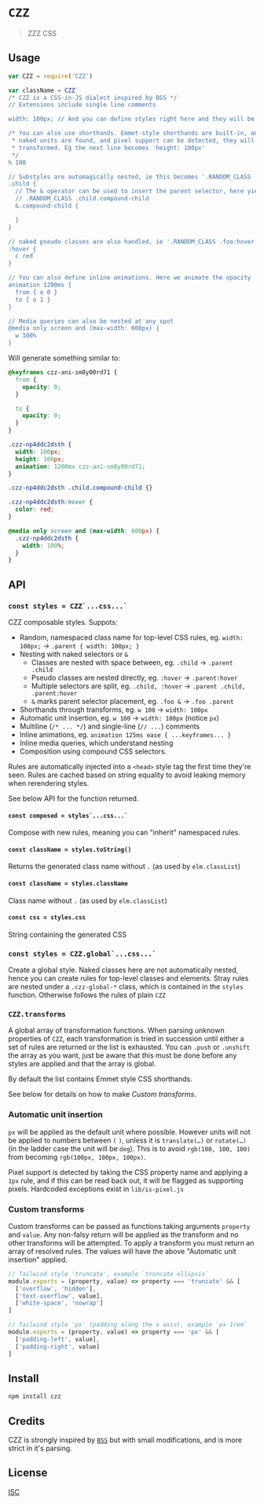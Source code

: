# `CZZ`

> ZZZ CSS

## Usage

```js
var CZZ = require('CZZ')

var className = CZZ`
/* CZZ is a CSS-in-JS dialect inspired by BSS */
// Extensions include single line comments

width: 100px; // And you can define styles right here and they will be wrapped

/* You can also use shorthands. Emmet-style shorthands are built-in, and if
 * naked units are found, and pixel support can be detected, they will be
 * transformed. Eg the next line becomes 'height: 100px'
 */
h 100

// Substyles are automagically nested, ie this becomes '.RANDOM_CLASS .child'
.child {
  // The & operator can be used to insert the parent selector, here yielding
  // .RANDOM_CLASS .child.compound-child
  &.compound-child {

  }
}

// naked pseudo classes are also handled, ie '.RANDOM_CLASS .foo:hover'
:hover {
  c red
}

// You can also define inline animations. Here we animate the opacity
animation 1200ms {
  from { o 0 }
  to { o 1 }
}

// Media queries can also be nested at any spot
@media only screen and (max-width: 600px) {
  w 100%
}
```

Will generate something similar to:

```css
@keyframes czz-ani-sm8y00rd71 {
  from {
    opacity: 0;
  }

  to {
    opacity: 0;
  }
}

.czz-np4ddc2dsth {
  width: 100px;
  height: 100px;
  animation: 1200mx czz-ani-sm8y00rd71;
}

.czz-np4ddc2dsth .child.compound-child {}

.czz-np4ddc2dsth:hover {
  color: red;
}

@media only screen and (max-width: 600px) {
  .czz-np4ddc2dsth {
    width: 100%;
  }
}
```

## API

### ``const styles = CZZ`...css...` ``
CZZ composable styles. Suppots:

* Random, namespaced class name for top-level CSS rules, eg. `width: 100px;` -> `.parent { width: 100px; }`
* Nesting with naked selectors or `&`
  - Classes are nested with space between, eg. `.child` -> `.parent .child`
  - Pseudo classes are nested directly, eg. `:hover` -> `.parent:hover`
  - Multiple selectors are split, eg. `.child, :hover` -> `.parent .child, .parent:hover`
  - `&` marks parent selector placement, eg. `.foo &` -> `.foo .parent`
* Shorthands through transforms, eg. `w 100` -> `width: 100px`
* Automatic unit insertion, eg. `w 100` -> `width: 100px` (notice `px`)
* Multiline (`/* ... */`) and single-line (`// ...`) comments
* Inline animations, eg. `animation 125ms ease { ...keyframes... }`
* Inline media queries, which understand nesting
* Composition using compound CSS selectors.

Rules are automatically injected into a `<head>` style tag the first time
they're seen. Rules are cached based on string equality to avoid leaking memory
when rerendering styles.

See below API for the function returned.


#### ``const composed = styles`...css...` ``
Compose with new rules, meaning you can "inherit" namespaced rules.

#### `const className = styles.toString()`
Returns the generated class name without `.` (as used by `elm.classList`)

#### `const className = styles.className`
Class name without `.` (as used by `elm.classList`)

#### `const css = styles.css`
String containing the generated CSS

### ``const styles = CZZ.global`...css...` ``
Create a global style. Naked classes here are not automatically nested, hence
you can create rules for top-level classes and elements. Stray rules are nested
under a `.czz-global-*` class, which is contained in the `styles` function.
Otherwise follows the rules of plain `CZZ`

### `CZZ.transforms`

A global array of transformation functions. When parsing unknown properties of
`CZZ`, each transformation is tried in succession until either a set of rules
are returned or the list is exhausted. You can `.push` or `.unshift` the array
as you want, just be aware that this must be done before any styles are applied
and that the array is global.

By default the list contains Emmet style CSS shorthands.

See below for details on how to make *Custom transforms*.

### Automatic unit insertion

`px` will be applied as the default unit where possible. However units will not
be applied to numbers between `(` `)`, unless it is `translate(…)` or
`rotate(…)` (in the ladder case the unit will be `deg`). This is to avoid
`rgb(100, 100, 100)` from becoming `rgb(100px, 100px, 100px)`.

Pixel support is detected by taking the CSS property name and applying a `1px`
rule, and if this can be read back out, it will be flagged as supporting pixels.
Hardcoded exceptions exist in `lib/is-pixel.js`

### Custom transforms

Custom transforms can be passed as functions taking arguments `property` and
`value`. Any non-falsy return will be applied as the transform and no other
transforms will be attempted. To apply a transform you must return an array of
resolved rules. The values will have the above "Automatic unit insertion"
applied.

```js
// Tailwind style 'truncate', example `truncate ellipsis`
module.exports = (property, value) => property === 'truncate' && [
  ['overflow', 'hidden'],
  ['text-overflow', value],
  ['white-space', 'nowrap']
]

// Tailwind style 'px' (padding along the x axis), example `px 1rem`
module.exports = (property, value) => property === 'px' && [
  ['padding-left', value],
  ['padding-right', value]
]
```

## Install

```sh
npm install czz
```

## Credits

CZZ is strongly inspired by [`BSS`](https://github.com/porsager/bss) but with
small modifications, and is more strict in it's parsing.

## License

[ISC](LICENSE)
